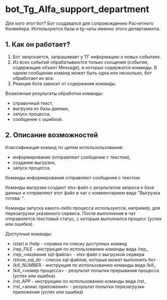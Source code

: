 # bot_Tg_Alfa_support_department

Для кого этот бот?
Бот cоздавался для сопровождению Расчетного Конвейера. Используются базы и tg-чаты именно этого департамента.

## 1. Как он работает?
1. Бот запускается, запрашивает у ТГ информацию о новых событиях.
2. Из всех событий обрабатываются только соощения (события, содержащие объект Message), в которых содержатся команды.
В одном сообщении команд может быть одна или несколько, бот обработает их все.
3. Реакция бота зависит от содержания команды.

Возможные результаты обработки команды:
+ справочный текст,
+ выгрузка из базы данных,
+ запуск процесса,
+ сообщение с ошибкой.


## 2. Описание возможностей
Классификация команд по целям использользования:
+ информирование (отправляют сообщение с текстом),
+ создание выгрузки,
+ запуск процесса.

Команды информирования отправляют сообщение с текстом.

Команды выгрузки создают xlsx-файл с результатом запроса к базе данных
и отправляют этот файл в чат с комментарием вида "Выгрузка готова: ".

Команды запуска какого-либо процесса используются, например, для перезагрузки указанного сервиса.
После выполнения в чат отправляется текстовый статус, с которым выполнился процесс (успех или ошибка).


Доступные команды:
+ /start и /help - справка по списку доступных команд
+ /rep_FILE - инструкция по использованию команды вида /rep_
+ /rep_<название sql-файла> - xlsx-файл с выгрузкой	сервера
+ /show_sql_dir - список sql-файлов, которые может выполнить бот
+ /kill_NUMBER - инструкция по использованию команды вида /kill_
+ /kill_<номер процесса> - результат попытки прерывания процесса	(успех или ошибка)
+ /rst_APP - инструкцию по использованию команды вида /rst_
+ /rst_<алиас приложения> - результат попытки перезагрузки приложения	(успех или ошибка)
